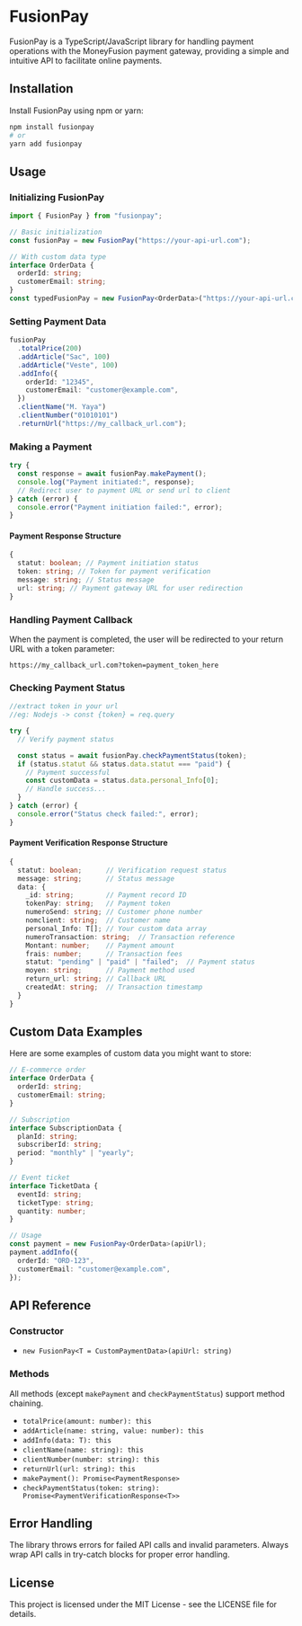# FusionPay

FusionPay is a TypeScript/JavaScript library for handling payment operations with the MoneyFusion payment gateway, providing a simple and intuitive API to facilitate online payments.

## Installation

Install FusionPay using npm or yarn:

```bash
npm install fusionpay
# or
yarn add fusionpay
```

## Usage

### Initializing FusionPay

```typescript
import { FusionPay } from "fusionpay";

// Basic initialization
const fusionPay = new FusionPay("https://your-api-url.com");

// With custom data type
interface OrderData {
  orderId: string;
  customerEmail: string;
}
const typedFusionPay = new FusionPay<OrderData>("https://your-api-url.com");
```

### Setting Payment Data

```typescript
fusionPay
  .totalPrice(200)
  .addArticle("Sac", 100)
  .addArticle("Veste", 100)
  .addInfo({
    orderId: "12345",
    customerEmail: "customer@example.com",
  })
  .clientName("M. Yaya")
  .clientNumber("01010101")
  .returnUrl("https://my_callback_url.com");
```

### Making a Payment

```typescript
try {
  const response = await fusionPay.makePayment();
  console.log("Payment initiated:", response);
  // Redirect user to payment URL or send url to client
} catch (error) {
  console.error("Payment initiation failed:", error);
}
```

#### Payment Response Structure

```typescript
{
  statut: boolean; // Payment initiation status
  token: string; // Token for payment verification
  message: string; // Status message
  url: string; // Payment gateway URL for user redirection
}
```

### Handling Payment Callback

When the payment is completed, the user will be redirected to your return URL with a token parameter:

```
https://my_callback_url.com?token=payment_token_here
```

### Checking Payment Status

```typescript
//extract token in your url
//eg: Nodejs -> const {token} = req.query

try {
  // Verify payment status

  const status = await fusionPay.checkPaymentStatus(token);
  if (status.statut && status.data.statut === "paid") {
    // Payment successful
    const customData = status.data.personal_Info[0];
    // Handle success...
  }
} catch (error) {
  console.error("Status check failed:", error);
}
```

#### Payment Verification Response Structure

```typescript
{
  statut: boolean;      // Verification request status
  message: string;      // Status message
  data: {
    _id: string;        // Payment record ID
    tokenPay: string;   // Payment token
    numeroSend: string; // Customer phone number
    nomclient: string;  // Customer name
    personal_Info: T[]; // Your custom data array
    numeroTransaction: string;  // Transaction reference
    Montant: number;    // Payment amount
    frais: number;      // Transaction fees
    statut: "pending" | "paid" | "failed";  // Payment status
    moyen: string;      // Payment method used
    return_url: string; // Callback URL
    createdAt: string;  // Transaction timestamp
  }
}
```

## Custom Data Examples

Here are some examples of custom data you might want to store:

```typescript
// E-commerce order
interface OrderData {
  orderId: string;
  customerEmail: string;
}

// Subscription
interface SubscriptionData {
  planId: string;
  subscriberId: string;
  period: "monthly" | "yearly";
}

// Event ticket
interface TicketData {
  eventId: string;
  ticketType: string;
  quantity: number;
}

// Usage
const payment = new FusionPay<OrderData>(apiUrl);
payment.addInfo({
  orderId: "ORD-123",
  customerEmail: "customer@example.com",
});
```

## API Reference

### Constructor

- `new FusionPay<T = CustomPaymentData>(apiUrl: string)`

### Methods

All methods (except `makePayment` and `checkPaymentStatus`) support method chaining.

- `totalPrice(amount: number): this`
- `addArticle(name: string, value: number): this`
- `addInfo(data: T): this`
- `clientName(name: string): this`
- `clientNumber(number: string): this`
- `returnUrl(url: string): this`
- `makePayment(): Promise<PaymentResponse>`
- `checkPaymentStatus(token: string): Promise<PaymentVerificationResponse<T>>`

## Error Handling

The library throws errors for failed API calls and invalid parameters. Always wrap API calls in try-catch blocks for proper error handling.

## License

This project is licensed under the MIT License - see the LICENSE file for details.
